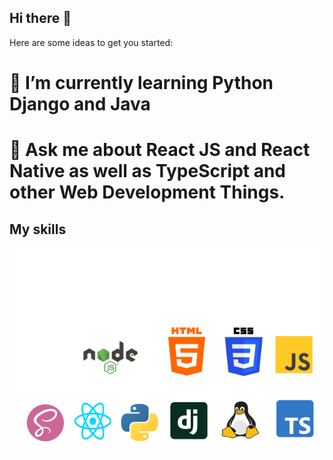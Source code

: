 ## Hi there 👋


Here are some ideas to get you started:

# 🌱 I’m currently learning Python Django and Java
# 💬 Ask me about React JS and React Native as well as TypeScript and other Web Development Things.

## My skills

<p align="left">
    <img src="./SVG/skilss.svg">
</p>

